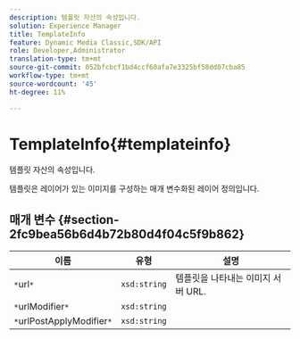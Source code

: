 ```yaml
---
description: 템플릿 자산의 속성입니다.
solution: Experience Manager
title: TemplateInfo
feature: Dynamic Media Classic,SDK/API
role: Developer,Administrator
translation-type: tm+mt
source-git-commit: 052bfcbcf1bd4ccf60afa7e3325bf58dd07cba85
workflow-type: tm+mt
source-wordcount: '45'
ht-degree: 11%

---
```



# TemplateInfo{#templateinfo}

템플릿 자산의 속성입니다.

템플릿은 레이어가 있는 이미지를 구성하는 매개 변수화된 레이어 정의입니다.

## 매개 변수 {#section-2fc9bea56b6d4b72b80d4f04c5f9b862}

| 이름 | 유형 | 설명 |
|---|---|---|
| `*`url`*` | `xsd:string` | 템플릿을 나타내는 이미지 서버 URL. |
| `*`urlModifier`*` | `xsd:string` |  |
| `*`urlPostApplyModifier`*` | `xsd:string` |  |


